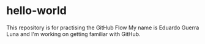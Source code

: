 # hello-world
This repository is for practising the GitHub Flow
My name is Eduardo Guerra Luna and I'm working on getting familiar with GitHub.
